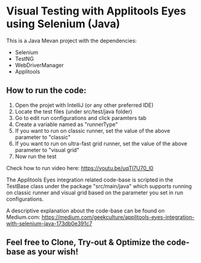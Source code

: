 # Visual Testing with Applitools Eyes using Selenium (Java)
This is a Java Mevan project with the dependencies:
  - Selenium
  - TestNG
  - WebDriverManager
  - Applitools

## How to run the code:
1. Open the projet with IntelliJ (or any other preferred IDE)
2. Locate the test files (under src/test/java folder)
3. Go to edit run configurations and click paramters tab
4. Create a variable named as "runnerType"
5. If you want to run on classic runner, set the value of the above parameter to "classic"
6. If you want to run on ultra-fast grid runner, set the value of the above parameter to "visual grid"
7. Now run the test

Check how to run video here: https://youtu.be/uqTl7U70_l0

The Applitools Eyes integration related code-base is scripted in the TestBase class under the package "src/main/java" which supports running on classic runner and visual grid based on the parameter you set in run configurations.

A descriptive explanation about the code-base can be found on Medium.com: https://medium.com/geekculture/applitools-eyes-integration-with-selenium-java-173db0e391c7

## Feel free to Clone, Try-out & Optimize the code-base as your wish!
